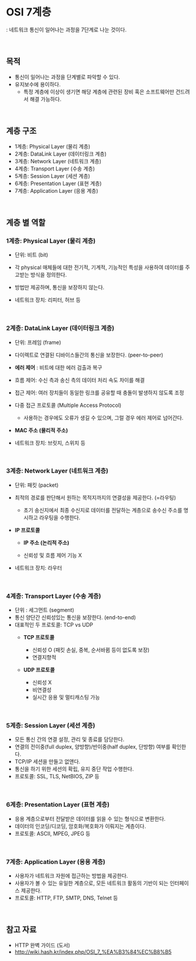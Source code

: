 # OSI 7계층

: 네트워크 통신이 일어나는 과정을 7단계로 나눈 것이다.

<br>

## 목적

- 통신이 일어나는 과정을 단계별로 파악할 수 있다.
- 유지보수에 용이하다.
  - 특정 계층에 이상이 생기면 해당 계층에 관련된 장비 혹은 소프트웨어만 건드려서 해결 가능하다.

<br>

## 계층 구조

- 1계층: Physical Layer (물리 계층)
- 2계층: DataLink Layer (데이터링크 계층)
- 3계층: Network Layer (네트워크 계층)
- 4계층: Transport Layer (수송 계층)
- 5계층: Session Layer (세션 계층)
- 6계층: Presentation Layer (표현 계층)
- 7계층: Application Layer (응용 계층)

<br>

## 계층 별 역할

### 1계층: Physical Layer (물리 계층)

- 단위: 비트 (bit)

- 각 physical 매체들에 대한 전기적, 기계적, 기능적인 특성을 사용하여 데이터를 주고받는 방식을 정의한다.
- 방법만 제공하며, 통신을 보장하지 않는다.
- 네트워크 장치: 리피터, 허브 등

<br>

### 2계층: DataLink Layer (데이터링크 계층)

- 단위: 프레임 (frame)

- 다이렉트로 연결된 디바이스들간의 통신을 보장한다. (peer-to-peer)
- **에러 제어** : 비트에 대한 에러 검출과 복구
- 흐름 제어: 수신 측과 송신 측의 데이터 처리 속도 차이를 해결
- 접근 제어: 여러 장치들이 동일한 링크를 공유할 때 충돌이 발생하지 않도록 조정
- 다중 접근 프로토콜 (Multiple Access Protocol)
  - 사용하는 경우에도 오류가 생길 수 있으며, 그럴 경우 에러 제어로 넘어간다.
- **MAC 주소 (물리적 주소)**
- 네트워크 장치: 브릿지, 스위치 등

<br>

### 3계층: Network Layer (네트워크 계층)

- 단위: 패킷 (packet)

- 최적의 경로를 판단해서 원하는 목적지까지의 연결성을 제공한다. (=라우팅)

  - 초기 송신지에서 최종 수신지로 데이터를 전달하는 계층으로 송수신 주소를 명시하고 라우팅을 수행한다.

- **IP 프로토콜**
  - **IP 주소 (논리적 주소)**

  - 신뢰성 및 흐름 제어 기능 X

- 네트워크 장치: 라우터

<br>

### 4계층: Transport Layer (수송 계층)

- 단위 : 세그먼트 (segment)
- 통신 양단간 신뢰성있는 통신을 보장한다. (end-to-end)
- 대표적인 두 프로토콜: TCP vs UDP
  - **TCP 프로토콜**
    - 신뢰성 O (패킷 손실, 중복, 순서바뀜 등이 없도록 보장)
    - 연결지향적

  - **UDP 프로토콜**
    - 신뢰성 X
    - 비연결성
    - 실시간 응용 및 멀티캐스팅 가능

<br>

### 5계층: Session Layer (세션 계층)

- 모든 통신 간의 연결 설정, 관리 및 종료를 담당한다.
- 연결의 전이중(full duplex, 양방향)/반이중(half duplex, 단방향) 여부를 확인한다.
- TCP/IP 세션을 만들고 없앤다.
- 통신을 하기 위한 세션의 확립, 유지 중단 작업 수행한다.
- 프로토콜: SSL, TLS, NetBIOS, ZIP 등

<br>

### 6계층: Presentation Layer (표현 계층)

- 응용 계층으로부터 전달받은 데이터를 읽을 수 있는 형식으로 변환한다.
- 데이터의 인코딩/디코딩, 암호화/복호화가 이뤄지는 계층이다.
- 프로토콜: ASCII, MPEG, JPEG 등

<br>

### 7계층: Application Layer (응용 계층)

- 사용자가 네트워크 자원에 접근하는 방법을 제공한다.
- 사용자가 볼 수 있는 유일한 계층으로, 모든 네트워크 활동의 기반이 되는 인터페이스 제공한다.
- 프로토콜: HTTP, FTP, SMTP, DNS, Telnet 등

<br>

## 참고 자료

- HTTP 완벽 가이드 (도서)
- http://wiki.hash.kr/index.php/OSI_7_%EA%B3%84%EC%B8%B5
